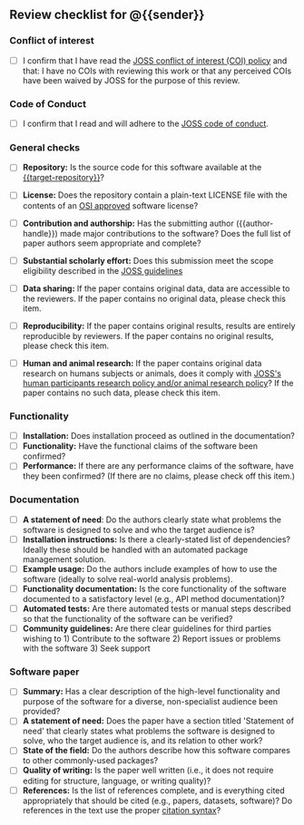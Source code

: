 ## Review checklist for @{{sender}}

### Conflict of interest

- [ ] I confirm that I have read the [JOSS conflict of interest (COI) policy](https://github.com/openjournals/joss/blob/master/COI.md) and that: I have no COIs with reviewing this work or that any perceived COIs have been waived by JOSS for the purpose of this review.

### Code of Conduct

- [ ] I confirm that I read and will adhere to the [JOSS code of conduct](https://joss.theoj.org/about#code_of_conduct).

### General checks

- [ ] **Repository:** Is the source code for this software available at the [{{target-repository}}]({{target-repository}})?
- [ ] **License:** Does the repository contain a plain-text LICENSE file with the contents of an [OSI approved](https://opensource.org/licenses/alphabetical) software license?
- [ ] **Contribution and authorship:** Has the submitting author ({{author-handle}}) made major contributions to the software? Does the full list of paper authors seem appropriate and complete?
- [ ] **Substantial scholarly effort:** Does this submission meet the scope eligibility described in the [JOSS guidelines](https://joss.readthedocs.io/en/latest/submitting.html#substantial-scholarly-effort)
- [ ] **Data sharing:** If the paper contains original data, data are accessible to the reviewers. If the paper contains no original data, please check this item.
- [ ] **Reproducibility:** If the paper contains original results, results are entirely reproducible by reviewers. If the paper contains no original results, please check this item.
- [ ] **Human and animal research:** If the paper contains original data research on humans subjects or animals, does it comply with [JOSS's human participants research policy and/or animal research policy](https://joss.readthedocs.io/en/latest/policies.html?highlight=animal#joss-policies)? If the paper contains no such data, please check this item.


### Functionality

- [ ] **Installation:** Does installation proceed as outlined in the documentation?
- [ ] **Functionality:** Have the functional claims of the software been confirmed?
- [ ] **Performance:** If there are any performance claims of the software, have they been confirmed? (If there are no claims, please check off this item.)

### Documentation

- [ ] **A statement of need**: Do the authors clearly state what problems the software is designed to solve and who the target audience is?
- [ ] **Installation instructions:** Is there a clearly-stated list of dependencies? Ideally these should be handled with an automated package management solution.
- [ ] **Example usage:** Do the authors include examples of how to use the software (ideally to solve real-world analysis problems).
- [ ] **Functionality documentation:** Is the core functionality of the software documented to a satisfactory level (e.g., API method documentation)?
- [ ] **Automated tests:** Are there automated tests or manual steps described so that the functionality of the software can be verified?
- [ ] **Community guidelines:** Are there clear guidelines for third parties wishing to 1) Contribute to the software 2) Report issues or problems with the software 3) Seek support

### Software paper

- [ ] **Summary:** Has a clear description of the high-level functionality and purpose of the software for a diverse, non-specialist audience been provided?
- [ ] **A statement of need:** Does the paper have a section titled 'Statement of need' that clearly states what problems the software is designed to solve, who the target audience is, and its relation to other work?
- [ ] **State of the field:** Do the authors describe how this software compares to other commonly-used packages?
- [ ] **Quality of writing:** Is the paper well written (i.e., it does not require editing for structure, language, or writing quality)?
- [ ] **References:** Is the list of references complete, and is everything cited appropriately that should be cited (e.g., papers, datasets, software)? Do references in the text use the proper [citation syntax](https://pandoc.org/MANUAL.html#extension-citations)?
